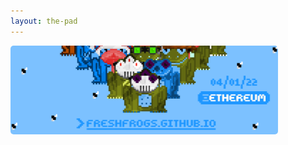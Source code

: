 ```yaml
---
layout: the-pad
---
```

<title>Fresh Frogs NFT 🍀 The Pad</title>
<img src="./assets/frogs/twitterBanner2.png" style="border-radius: 5px; width: 85%;">